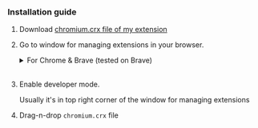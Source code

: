 ### Installation guide
1. Download [chromium.crx file of my extension](https://github.com/Sinskiy/seterraextra/releases/latest)

2. Go to window for managing extensions in your browser.

    <details>
    <summary>For Chrome & Brave (tested on Brave)</summary>

    You need to click on extensions icon in the top right corner, and then click `manage extensions` (or just type `chrome://extensions` in the search bar)
    </details>

    </br>

3. Enable developer mode.

    Usually it's in top right corner of the window for managing extensions

4. Drag-n-drop `chromium.crx` file